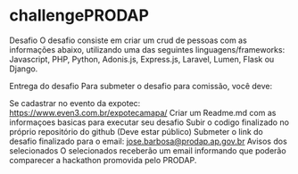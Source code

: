 # challengePRODAP

Desafio
O desafio consiste em criar um crud de pessoas com as informações abaixo, utilizando uma das seguintes linguagens/frameworks: Javascript, PHP, Python, Adonis.js, Express.js, Laravel, Lumen, Flask ou Django.



Entrega do desafio
Para submeter o desafio para comissão, você deve:

Se cadastrar no evento da expotec: https://www.even3.com.br/expotecamapa/
Criar um Readme.md com as informaçoes basicas para executar seu desafio
Subir o codigo finalizado no próprio repositório do github (Deve estar público)
Submeter o link do desafio finalizado para o email: jose.barbosa@prodap.ap.gov.br
Avisos dos selecionados
O selecionados receberão um email informando que poderão comparecer a hackathon promovida pelo PRODAP.